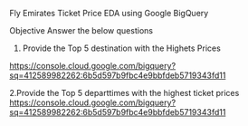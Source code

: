 Fly Emirates  Ticket Price EDA  using  Google BigQuery

Objective Answer the below questions

1. Provide the Top 5 destination with the Highets Prices

https://console.cloud.google.com/bigquery?sq=412589982262:6b5d597b9fbc4e9bbfdeb5719343fd11

2.Provide the Top 5 departtimes with the highest ticket prices
https://console.cloud.google.com/bigquery?sq=412589982262:6b5d597b9fbc4e9bbfdeb5719343fd11
